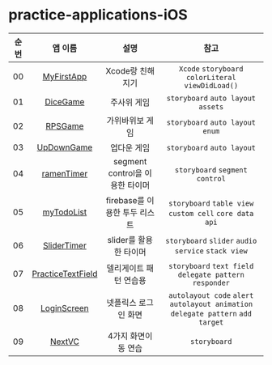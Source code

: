 # practice-applications-iOS

| 순번 |                       앱 이름                       |              설명               |                                       참고                                       |
| :--: | :-------------------------------------------------: | :-----------------------------: | :------------------------------------------------------------------------------: |
|  00  |        <a href="./MyFirstApp">MyFirstApp</a>        |        Xcode랑 친해지기         |               `Xcode` `storyboard` `colorLiteral` `viewDidLoad()`                |
|  01  |          <a href="./DiceGame">DiceGame</a>          |           주사위 게임           |                       `storyboard` `auto layout` `assets`                        |
|  02  |           <a href="./RPSGame">RPSGame</a>           |         가위바위보 게임         |                        `storyboard` `auto layout` `enum`                         |
|  03  |        <a href="./UpDownGame">UpDownGame</a>        |           업다운 게임           |                            `storyboard` `auto layout`                            |
|  04  |       <a href="./ramenTimer/">ramenTimer</a>        | segment control을 이용한 타이머 |                          `storyboard` `segment control`                          |
|  05  |        <a href="./myTodoList">myTodoList</a>        |  firebase를 이용한 투두 리스트  |            `storyboard` `table view` `custom cell` `core data` `api`             |
|  06  |       <a href="./SliderTimer">SliderTimer</a>       |     slider를 활용한 타이머      |                `storyboard` `slider` `audio service` `stack view`                |
|  07  | <a href="./PracticeTextField">PracticeTextField</a> |     델리게이트 패턴 연습용      |             `storyboard` `text field` `delegate pattern` `responder`             |
|  08  |       <a href="./LoginScreen">LoginScreen</a>       |      넷플릭스 로그인 화면       | `autolayout code` `alert` `autolayout animation` `delegate pattern` `add target` |
|  09  |            <a href="./NextVC">NextVC</a>            |       4가지 화면이동 연습       |                                   `storyboard`                                   |
